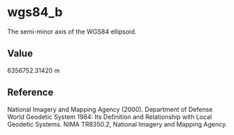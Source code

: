 # wgs84_b

The semi-minor axis of the WGS84 ellipsoid.

## Value

6356752.31420 m

## Reference

National Imagery and Mapping Agency (2000). Department of Defense World Geodetic
System 1984: Its Definition and Relationship with Local Geodetic Systems. NIMA
TR8350.2, National Imagery and Mapping Agency.

